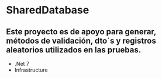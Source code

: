 # SharedDatabase
## Este proyecto es de apoyo para generar, métodos de validación, dto´s y registros aleatorios utilizados en las pruebas.
* .Net 7
* Infrastructure
